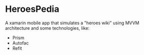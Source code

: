 # HeroesPedia
A xamarin mobile app that simulates a "heroes wiki" using MVVM architecture and some technologies, like:
- Prism
- Autofac
- Refit
